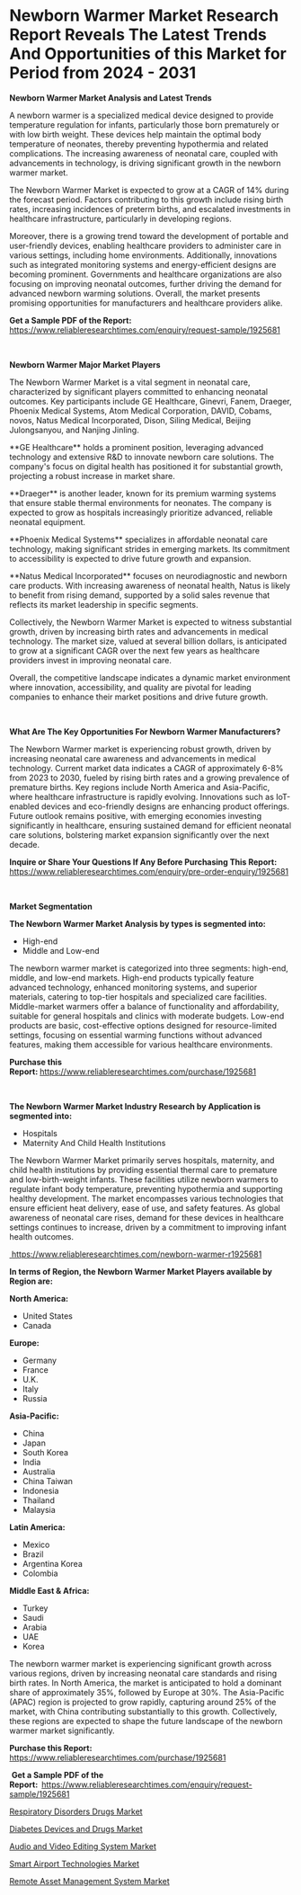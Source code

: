 <p><h1>Newborn Warmer Market Research Report Reveals The Latest Trends And Opportunities of this Market for Period from 2024 - 2031</h1></p><p><strong>Newborn Warmer Market Analysis and Latest Trends</strong></p>
<p><p>A newborn warmer is a specialized medical device designed to provide temperature regulation for infants, particularly those born prematurely or with low birth weight. These devices help maintain the optimal body temperature of neonates, thereby preventing hypothermia and related complications. The increasing awareness of neonatal care, coupled with advancements in technology, is driving significant growth in the newborn warmer market.</p><p>The Newborn Warmer Market is expected to grow at a CAGR of 14% during the forecast period. Factors contributing to this growth include rising birth rates, increasing incidences of preterm births, and escalated investments in healthcare infrastructure, particularly in developing regions. </p><p>Moreover, there is a growing trend toward the development of portable and user-friendly devices, enabling healthcare providers to administer care in various settings, including home environments. Additionally, innovations such as integrated monitoring systems and energy-efficient designs are becoming prominent. Governments and healthcare organizations are also focusing on improving neonatal outcomes, further driving the demand for advanced newborn warming solutions. Overall, the market presents promising opportunities for manufacturers and healthcare providers alike.</p></p>
<p><strong>Get a Sample PDF of the Report:&nbsp;</strong> <a href="https://www.reliableresearchtimes.com/enquiry/request-sample/1925681?utm_campaign=1424&utm_medium=2&utm_source=Github&utm_content=ia&utm_term=24102024&utm_id=newborn-warmer">https://www.reliableresearchtimes.com/enquiry/request-sample/1925681</a></p>
<p>&nbsp;</p>
<p><strong>Newborn Warmer Major Market Players</strong></p>
<p><p>The Newborn Warmer Market is a vital segment in neonatal care, characterized by significant players committed to enhancing neonatal outcomes. Key participants include GE Healthcare, Ginevri, Fanem, Draeger, Phoenix Medical Systems, Atom Medical Corporation, DAVID, Cobams, novos, Natus Medical Incorporated, Dison, Siling Medical, Beijing Julongsanyou, and Nanjing Jinling.</p><p>**GE Healthcare** holds a prominent position, leveraging advanced technology and extensive R&D to innovate newborn care solutions. The company's focus on digital health has positioned it for substantial growth, projecting a robust increase in market share.</p><p>**Draeger** is another leader, known for its premium warming systems that ensure stable thermal environments for neonates. The company is expected to grow as hospitals increasingly prioritize advanced, reliable neonatal equipment.</p><p>**Phoenix Medical Systems** specializes in affordable neonatal care technology, making significant strides in emerging markets. Its commitment to accessibility is expected to drive future growth and expansion.</p><p>**Natus Medical Incorporated** focuses on neurodiagnostic and newborn care products. With increasing awareness of neonatal health, Natus is likely to benefit from rising demand, supported by a solid sales revenue that reflects its market leadership in specific segments.</p><p>Collectively, the Newborn Warmer Market is expected to witness substantial growth, driven by increasing birth rates and advancements in medical technology. The market size, valued at several billion dollars, is anticipated to grow at a significant CAGR over the next few years as healthcare providers invest in improving neonatal care.</p><p>Overall, the competitive landscape indicates a dynamic market environment where innovation, accessibility, and quality are pivotal for leading companies to enhance their market positions and drive future growth.</p></p>
<p>&nbsp;</p>
<p><strong>What Are The Key Opportunities For Newborn Warmer Manufacturers?</strong></p>
<p><p>The Newborn Warmer market is experiencing robust growth, driven by increasing neonatal care awareness and advancements in medical technology. Current market data indicates a CAGR of approximately 6-8% from 2023 to 2030, fueled by rising birth rates and a growing prevalence of premature births. Key regions include North America and Asia-Pacific, where healthcare infrastructure is rapidly evolving. Innovations such as IoT-enabled devices and eco-friendly designs are enhancing product offerings. Future outlook remains positive, with emerging economies investing significantly in healthcare, ensuring sustained demand for efficient neonatal care solutions, bolstering market expansion significantly over the next decade.</p></p>
<p><strong>Inquire or Share Your Questions If Any Before Purchasing This Report:</strong> <a href="https://www.reliableresearchtimes.com/enquiry/pre-order-enquiry/1925681?utm_campaign=1424&utm_medium=2&utm_source=Github&utm_content=ia&utm_term=24102024&utm_id=newborn-warmer">https://www.reliableresearchtimes.com/enquiry/pre-order-enquiry/1925681</a></p>
<p>&nbsp;</p>
<p><strong>Market Segmentation</strong></p>
<p><strong>The Newborn Warmer Market Analysis by types is segmented into:</strong></p>
<p><ul><li>High-end</li><li>Middle and Low-end</li></ul></p>
<p><p>The newborn warmer market is categorized into three segments: high-end, middle, and low-end markets. High-end products typically feature advanced technology, enhanced monitoring systems, and superior materials, catering to top-tier hospitals and specialized care facilities. Middle-market warmers offer a balance of functionality and affordability, suitable for general hospitals and clinics with moderate budgets. Low-end products are basic, cost-effective options designed for resource-limited settings, focusing on essential warming functions without advanced features, making them accessible for various healthcare environments.</p></p>
<p><strong>Purchase this Report:&nbsp;</strong><a href="https://www.reliableresearchtimes.com/purchase/1925681?utm_campaign=1424&utm_medium=2&utm_source=Github&utm_content=ia&utm_term=24102024&utm_id=newborn-warmer">https://www.reliableresearchtimes.com/purchase/1925681</a></p>
<p>&nbsp;</p>
<p><strong>The Newborn Warmer Market Industry Research by Application is segmented into:</strong></p>
<p><ul><li>Hospitals</li><li>Maternity And Child Health Institutions</li></ul></p>
<p><p>The Newborn Warmer Market primarily serves hospitals, maternity, and child health institutions by providing essential thermal care to premature and low-birth-weight infants. These facilities utilize newborn warmers to regulate infant body temperature, preventing hypothermia and supporting healthy development. The market encompasses various technologies that ensure efficient heat delivery, ease of use, and safety features. As global awareness of neonatal care rises, demand for these devices in healthcare settings continues to increase, driven by a commitment to improving infant health outcomes.</p></p>
<p><a href="https://www.reliableresearchtimes.com/newborn-warmer-r1925681?utm_campaign=1424&utm_medium=2&utm_source=Github&utm_content=ia&utm_term=24102024&utm_id=newborn-warmer">&nbsp;https://www.reliableresearchtimes.com/newborn-warmer-r1925681</a></p>
<p><strong>In terms of Region, the Newborn Warmer Market Players available by Region are:</strong></p>
<p>
    <p> <strong> North America: </strong>
        <ul>
            <li>United States</li>
            <li>Canada</li>
        </ul>
        </p> 
    <p> <strong> Europe: </strong>
        <ul>
            <li>Germany</li>
            <li>France</li>
            <li>U.K.</li>
            <li>Italy</li>
            <li>Russia</li>
        </ul>
        </p> 
    <p> <strong> Asia-Pacific: </strong>
        <ul>
            <li>China</li>
            <li>Japan</li>
            <li>South Korea</li>
            <li>India</li>
            <li>Australia</li>
            <li>China Taiwan</li>
            <li>Indonesia</li>
            <li>Thailand</li>
            <li>Malaysia</li>
        </ul>
        </p> 
    <p> <strong> Latin America: </strong>
        <ul>
            <li>Mexico</li>
            <li>Brazil</li>
            <li>Argentina Korea</li>
            <li>Colombia</li>
        </ul>
        </p> 
    <p> <strong> Middle East & Africa: </strong>
        <ul>
            <li>Turkey</li>
            <li>Saudi</li>
            <li>Arabia</li>
            <li>UAE</li>
            <li>Korea</li>
        </ul>
    </p>
    </p>
<p><p>The newborn warmer market is experiencing significant growth across various regions, driven by increasing neonatal care standards and rising birth rates. In North America, the market is anticipated to hold a dominant share of approximately 35%, followed by Europe at 30%. The Asia-Pacific (APAC) region is projected to grow rapidly, capturing around 25% of the market, with China contributing substantially to this growth. Collectively, these regions are expected to shape the future landscape of the newborn warmer market significantly.</p></p>
<p><strong>Purchase this Report: </strong><a href="https://www.reliableresearchtimes.com/purchase/1925681?utm_campaign=1424&utm_medium=2&utm_source=Github&utm_content=ia&utm_term=24102024&utm_id=newborn-warmer">https://www.reliableresearchtimes.com/purchase/1925681</a></p>
<p>&nbsp;<strong>Get a Sample PDF of the Report:&nbsp;&nbsp;</strong><a href="https://www.reliableresearchtimes.com/enquiry/request-sample/1925681?utm_campaign=1424&utm_medium=2&utm_source=Github&utm_content=ia&utm_term=24102024&utm_id=newborn-warmer">https://www.reliableresearchtimes.com/enquiry/request-sample/1925681</a></p>
<p><strong></strong></p>
<p><p><a href="https://www.linkedin.com/pulse/future-innovation-global-respiratory-disorders-drugs-market-vyybc?utm_campaign=1424&utm_medium=2&utm_source=Github&utm_content=ia&utm_term=24102024&utm_id=newborn-warmer">Respiratory Disorders Drugs Market</a></p><p><a href="https://www.linkedin.com/pulse/competitive-intelligence-diabetes-devices-drugs-market-bmkoe?utm_campaign=1424&utm_medium=2&utm_source=Github&utm_content=ia&utm_term=24102024&utm_id=newborn-warmer">Diabetes Devices and Drugs Market</a></p><p><a href="https://www.linkedin.com/pulse/audio-video-editing-system-market-regional-outlook-competition-prt4e?utm_campaign=1424&utm_medium=2&utm_source=Github&utm_content=ia&utm_term=24102024&utm_id=newborn-warmer">Audio and Video Editing System Market</a></p><p><a href="https://www.linkedin.com/pulse/smart-airport-technologies-market-evolution-regional-adaptations-cumae?utm_campaign=1424&utm_medium=2&utm_source=Github&utm_content=ia&utm_term=24102024&utm_id=newborn-warmer">Smart Airport Technologies Market</a></p><p><a href="https://www.linkedin.com/pulse/sustainability-trends-remote-asset-management-system-industry-nfv3e?utm_campaign=1424&utm_medium=2&utm_source=Github&utm_content=ia&utm_term=24102024&utm_id=newborn-warmer">Remote Asset Management System Market</a></p></p>